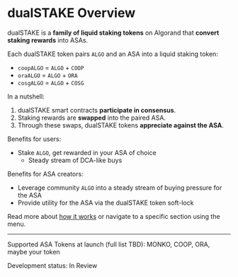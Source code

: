 # dualSTAKE Overview

dualSTAKE is a **family of liquid staking tokens** on Algorand that **convert staking rewards** into ASAs.

Each dualSTAKE token pairs `ALGO` and an ASA into a liquid staking token:

- `coopALGO` = `ALGO` + `COOP`
- `oraALGO` = `ALGO` + `ORA`
- `cosgALGO` = `ALGO` + `COSG`

In a nutshell:

1) dualSTAKE smart contracts **participate in consensus**.
2) Staking rewards are **swapped** into the paired ASA.
3) Through these swaps, dualSTAKE tokens **appreciate against the ASA**.

Benefits for users:
- Stake `ALGO`, get rewarded in your ASA of choice
  - Steady stream of DCA-like buys

Benefits for ASA creators:
- Leverage community `ALGO` into a steady stream of buying pressure for the ASA
- Provide utility for the ASA via the dualSTAKE token soft-lock

Read more about [how it works](/how-it-works.html) or navigate to a specific section using the menu.

---

Supported ASA Tokens at launch (full list TBD): MONKO, COOP, ORA, maybe your token

Development status: In Review
